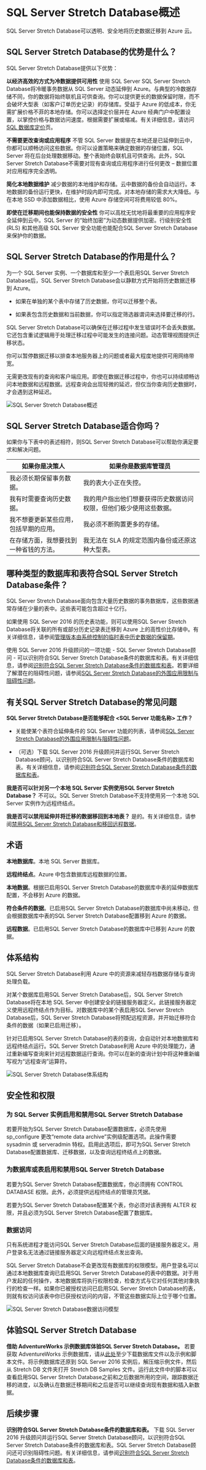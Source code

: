 <!-- Remove azure portal -->
<properties
	pageTitle="SQL Server Stretch Database概述 | Azure"
	description="了解SQL Server Stretch Database如何透明、安全地将历史数据迁移到 Azure 云。"
	services="sql-server-stretch-database"
	documentationCenter=""
	authors="douglasl"
	manager="jhubbard"
	editor="monicar"/>

<tags
	ms.service="sql-server-stretch-database"
	ms.date="02/26/2016"
	wacn.date="03/10/2016"/>

# SQL Server Stretch Database概述

SQL Server Stretch Database可以透明、安全地将历史数据迁移到 Azure 云。

## SQL Server Stretch Database的优势是什么？
SQL Server Stretch Database提供以下优势：

**以经济高效的方式为冷数据提供可用性**
使用 SQL Server SQL Server Stretch Database将冷暖事务数据从 SQL Server 动态延伸到 Azure。与典型的冷数据存储不同，你的数据将始终联机且可供查询。你可以提供更长的数据保留时限，而不会破坏大型表（如客户订单历史记录）的存储库。受益于 Azure 的低成本，你无需扩展价格不菲的本地存储。你可以选择定价层并在 Azure 经典门户中配置设置，以掌控价格与数据访问速度。根据需要扩展或缩减。有关详细信息，请访问 [SQL 数据库定价](/home/features/sql-database/#price)页。

**不需要更改查询或应用程序**
不管 SQL Server 数据是在本地还是已延伸到云中，你都可以顺畅访问这些数据。你可以设置策略来确定数据的存储位置，SQL Server 将在后台处理数据移动。整个表始终会联机且可供查询。此外，SQL Server Stretch Database不需要对现有查询或应用程序进行任何更改 – 数据位置对应用程序完全透明。

**简化本地数据维护**
减少数据的本地维护和存储。云中数据的备份会自动运行。本地数据的备份运行更快，在维护时段内即可完成。对本地存储的需求大大降低。与在本地 SSD 中添加数据相比，使用 Azure 存储空间可将费用较低 80%。

**即使在迁移期间也能保持数据的安全性**
你可以高枕无忧地将最重要的应用程序安全延伸到云中。SQL Server 的“始终加密”为动态数据提供加密。行级别安全性 (RLS) 和其他高级 SQL Server 安全功能也能配合SQL Server Stretch Database来保护你的数据。

## SQL Server Stretch Database的作用是什么？
为一个 SQL Server 实例、一个数据库和至少一个表启用SQL Server Stretch Database后，SQL Server Stretch Database会以静默方式开始将历史数据迁移到 Azure。

-   如果在单独的某个表中存储了历史数据，你可以迁移整个表。

-   如果表包含历史数据和当前数据，你可以指定筛选器谓词来选择要迁移的行。

SQL Server Stretch Database可以确保在迁移过程中发生错误时不会丢失数据。它还包含重试逻辑用于处理迁移过程中可能发生的连接问题。动态管理视图提供迁移状态。

你可以暂停数据迁移以排查本地服务器上的问题或者最大程度地提供可用网络带宽。

无需更改现有的查询和客户端应用。即使在数据迁移过程中，你也可以持续顺畅访问本地数据和远程数据。远程查询会出现轻微的延迟，但仅当你查询历史数据时，才会遇到这种延迟。

![SQL Server Stretch Database概述][StretchOverviewImage1]

## SQL Server Stretch Database适合你吗？
如果你与下表中的表述相符，则SQL Server Stretch Database可以帮助你满足要求和解决问题。

|如果你是决策人|如果你是数据库管理员|
|------------------------------|-------------------|
|我必须长期保留事务数据。|我的表大小正在失控。|
|我有时需要查询历史数据。|我的用户指出他们想要获得历史数据访问权限，但他们极少使用这些数据。|
|我不想要更新某些应用，包括早期的应用。|我必须不断购置更多的存储。|
|在存储方面，我想要找到一种省钱的方法。|我无法在 SLA 的规定范围内备份或还原这种大型表。|

## 哪种类型的数据库和表符合SQL Server Stretch Database条件？
SQL Server Stretch Database面向包含大量历史数据的事务数据库，这些数据通常存储在少量的表中。这些表可能包含超过十亿行。

如果使用 SQL Server 2016 的历史表功能，则可以使用SQL Server Stretch Database将关联的所有或部分历史记录表迁移到 Azure 上的高性价比存储中。有关详细信息，请参阅[管理版本由系统控制的临时表中历史数据的保留期](https://msdn.microsoft.com/zh-cn/library/mt637341.aspx)。

使用 SQL Server 2016 升级顾问的一项功能 - SQL Server Stretch Database顾问 - 可以识别符合SQL Server Stretch Database条件的数据库和表。有关详细信息，请参阅[识别符合SQL Server Stretch Database条件的数据库和表](/documentation/articles/sql-server-stretch-database-identify-databases/)。若要详细了解潜在的阻碍性问题，请参阅[SQL Server Stretch Database的外围应用限制与阻碍性问题](/documentation/articles/sql-server-stretch-database-limitations/)。

## <a name="FAQ"></a>有关SQL Server Stretch Database的常见问题
**SQL Server Stretch Database是否能够配合 &lt;SQL Server 功能名称&gt; 工作？**
-   关能使某个表符合延伸条件的 SQL Server 功能的列表，请参阅[SQL Server Stretch Database的外围应用限制与阻碍性问题](/documentation/articles/sql-server-stretch-database-limitations/)。

-   （可选）下载 SQL Server 2016 升级顾问并运行SQL Server Stretch Database顾问，以识别符合SQL Server Stretch Database条件的数据库和表。有关详细信息，请参阅[识别符合SQL Server Stretch Database条件的数据库和表](/documentation/articles/sql-server-stretch-database-identify-databases/)。

**我是否可以针对另一个本地 SQL Server 实例使用SQL Server Stretch Database？**
不可以。SQL Server Stretch Database不支持使用另一个本地 SQL Server 实例作为远程终结点。

**我是否可以禁用延伸并将迁移的数据移回到本地表？**
是的。有关详细信息，请参阅[禁用SQL Server Stretch Database和移回远程数据](/documentation/articles/sql-server-stretch-database-disable/)。

## 术语
**本地数据库**。本地 SQL Server 数据库。

**远程终结点**。Azure 中包含数据库远程数据的位置。

**本地数据**。根据已启用SQL Server Stretch Database的数据库中表的延伸数据库配置，不会移到 Azure 的数据。

**符合条件的数据**。已启用SQL Server Stretch Database的数据库中尚未移动，但会根据数据库中表的SQL Server Stretch Database配置移到 Azure 的数据。

**远程数据**。已启用SQL Server Stretch Database的数据库中已移到 Azure 的数据。

## 体系结构
SQL Server Stretch Database利用 Azure 中的资源来减轻存档数据存储与查询处理负载。

对某个数据库启用SQL Server Stretch Database后，SQL Server Stretch Database将在本地 SQL Server 中创建安全的链接服务器定义。此链接服务器定义使用远程终结点作为目标。对数据库中的某个表启用SQL Server Stretch Database后，SQL Server Stretch Database将预配远程资源，并开始迁移符合条件的数据（如果已启用迁移）。

针对已启用SQL Server Stretch Database的表的查询，会自动针对本地数据库和远程终结点运行。SQL Server Stretch Database利用 Azure 中的处理能力，通过重新编写查询来针对远程数据运行查询。你可以在新的查询计划中将这种重新编写视为“远程查询”运算符。

![SQL Server Stretch Database体系结构][StretchOverviewImage2]

## 安全性和权限

### 为 SQL Server 实例启用和禁用SQL Server Stretch Database
若要开始为SQL Server Stretch Database配置数据库，必须先使用 sp\_configure 更改“remote data archive”实例级配置选项。此操作需要 sysadmin 或 serveradmin 特权。启用此选项后，即可为SQL Server Stretch Database配置数据库、迁移数据，以及查询远程终结点上的数据。

### 为数据库或表启用和禁用SQL Server Stretch Database
若要为SQL Server Stretch Database配置数据库，你必须拥有 CONTROL DATABASE 权限。此外，必须提供远程终结点的管理员凭据。

若要为SQL Server Stretch Database配置某个表，你必须对该表拥有 ALTER 权限，并且必须为SQL Server Stretch Database配置了数据库。

### 数据访问
只有系统进程才能访问SQL Server Stretch Database后面的链接服务器定义。用户登录名无法通过链接服务器定义向远程终结点发出查询。

SQL Server Stretch Database不会更改现有数据库的权限模型。用户登录名可以通过本地数据库查询已启用SQL Server Stretch Database的表中的数据。对于用户发起的任何操作，本地数据库将执行权限检查，检查方式与它对任何其他对象执行的检查一样。如果你已被授权访问已启用SQL Server Stretch Database的表，则就有权访问该表中你已获授权访问的内容，不管这些数据实际上位于哪个位置。

![SQL Server Stretch Database数据访问模型][StretchOverviewImage3]

## 体验SQL Server Stretch Database
**借助 AdventureWorks 示例数据库体验SQL Server Stretch Database。** 若要获取 AdventureWorks 示例数据库，请从[此处](https://www.microsoft.com/download/details.aspx?id=49502)至少下载数据库文件以及示例和脚本文件。将示例数据库还原到 SQL Server 2016 实例后，解压缩示例文件，然后从 Stretch DB 文件夹打开 Stretch DB Samples 文件。运行此文件中的脚本可以查看启用SQL Server Stretch Database之前和之后数据所用的空间，跟踪数据迁移的进度，以及确认在数据迁移期间和之后是否可以继续查询现有数据和插入新数据。

## 后续步骤
**识别符合SQL Server Stretch Database条件的数据库和表。** 下载 SQL Server 2016 升级顾问并运行SQL Server Stretch Database顾问，以识别符合SQL Server Stretch Database条件的数据库和表。SQL Server Stretch Database顾问还可识别阻碍性问题。有关详细信息，请参阅[识别符合SQL Server Stretch Database条件的数据库和表](/documentation/articles/sql-server-stretch-database-identify-databases/)。

<!--Image references-->
[StretchOverviewImage1]: ./media/sql-server-stretch-database-overview/StretchDBOverview.png
[StretchOverviewImage2]: ./media/sql-server-stretch-database-overview/StretchDBOverview1.png
[StretchOverviewImage3]: ./media/sql-server-stretch-database-overview/StretchDBOverview2.png

<!---HONumber=Mooncake_0307_2016-->